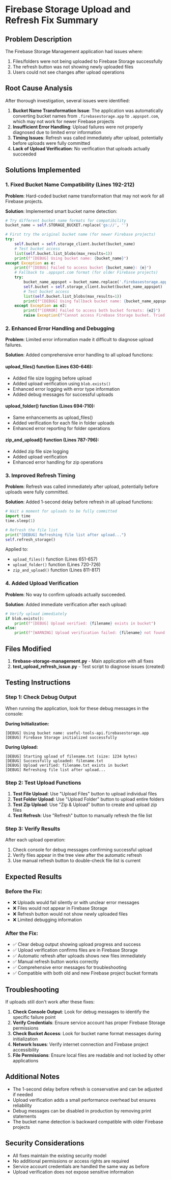 # Firebase Storage Upload and Refresh Fix Summary

## Problem Description
The Firebase Storage Management application had issues where:
1. Files/folders were not being uploaded to Firebase Storage successfully
2. The refresh button was not showing newly uploaded files
3. Users could not see changes after upload operations

## Root Cause Analysis
After thorough investigation, several issues were identified:

1. **Bucket Name Transformation Issue**: The application was automatically converting bucket names from `.firebasestorage.app` to `.appspot.com`, which may not work for newer Firebase projects
2. **Insufficient Error Handling**: Upload failures were not properly diagnosed due to limited error information
3. **Timing Issues**: Refresh was called immediately after upload, potentially before uploads were fully committed
4. **Lack of Upload Verification**: No verification that uploads actually succeeded

## Solutions Implemented

### 1. Fixed Bucket Name Compatibility (Lines 192-212)
**Problem**: Hard-coded bucket name transformation that may not work for all Firebase projects.

**Solution**: Implemented smart bucket name detection:
```python
# Try different bucket name formats for compatibility
bucket_name = self.STORAGE_BUCKET.replace('gs://', '')

# First try the original bucket name (for newer Firebase projects)
try:
    self.bucket = self.storage_client.bucket(bucket_name)
    # Test bucket access
    list(self.bucket.list_blobs(max_results=1))
    print(f"[DEBUG] Using bucket name: {bucket_name}")
except Exception as e:
    print(f"[DEBUG] Failed to access bucket {bucket_name}: {e}")
    # Fallback to .appspot.com format (for older Firebase projects)
    try:
        bucket_name_appspot = bucket_name.replace('.firebasestorage.app', '.appspot.com')
        self.bucket = self.storage_client.bucket(bucket_name_appspot)
        # Test bucket access
        list(self.bucket.list_blobs(max_results=1))
        print(f"[DEBUG] Using fallback bucket name: {bucket_name_appspot}")
    except Exception as e2:
        print(f"[ERROR] Failed to access both bucket formats: {e2}")
        raise Exception(f"Cannot access Firebase Storage bucket. Tried: {bucket_name}, {bucket_name_appspot}")
```

### 2. Enhanced Error Handling and Debugging
**Problem**: Limited error information made it difficult to diagnose upload failures.

**Solution**: Added comprehensive error handling to all upload functions:

#### upload_files() function (Lines 630-646):
- Added file size logging before upload
- Added upload verification using `blob.exists()`
- Enhanced error logging with error type information
- Added debug messages for successful uploads

#### upload_folder() function (Lines 694-710):
- Same enhancements as upload_files()
- Added verification for each file in folder uploads
- Enhanced error reporting for folder operations

#### zip_and_upload() function (Lines 787-796):
- Added zip file size logging
- Added upload verification
- Enhanced error handling for zip operations

### 3. Improved Refresh Timing
**Problem**: Refresh was called immediately after upload, potentially before uploads were fully committed.

**Solution**: Added 1-second delay before refresh in all upload functions:

```python
# Wait a moment for uploads to be fully committed
import time
time.sleep(1)

# Refresh the file list
print("[DEBUG] Refreshing file list after upload...")
self.refresh_storage()
```

Applied to:
- `upload_files()` function (Lines 651-657)
- `upload_folder()` function (Lines 720-726)
- `zip_and_upload()` function (Lines 811-817)

### 4. Added Upload Verification
**Problem**: No way to confirm uploads actually succeeded.

**Solution**: Added immediate verification after each upload:
```python
# Verify upload immediately
if blob.exists():
    print(f"[DEBUG] Upload verified: {filename} exists in bucket")
else:
    print(f"[WARNING] Upload verification failed: {filename} not found in bucket")
```

## Files Modified
1. **firebase-storage-management.py** - Main application with all fixes
2. **test_upload_refresh_issue.py** - Test script to diagnose issues (created)

## Testing Instructions

### Step 1: Check Debug Output
When running the application, look for these debug messages in the console:

**During Initialization:**
```
[DEBUG] Using bucket name: useful-tools-api.firebasestorage.app
[DEBUG] Firebase Storage initialized successfully
```

**During Upload:**
```
[DEBUG] Starting upload of filename.txt (size: 1234 bytes)
[DEBUG] Successfully uploaded: filename.txt
[DEBUG] Upload verified: filename.txt exists in bucket
[DEBUG] Refreshing file list after upload...
```

### Step 2: Test Upload Functions
1. **Test File Upload**: Use "Upload Files" button to upload individual files
2. **Test Folder Upload**: Use "Upload Folder" button to upload entire folders
3. **Test Zip Upload**: Use "Zip & Upload" button to create and upload zip files
4. **Test Refresh**: Use "Refresh" button to manually refresh the file list

### Step 3: Verify Results
After each upload operation:
1. Check console for debug messages confirming successful upload
2. Verify files appear in the tree view after the automatic refresh
3. Use manual refresh button to double-check file list is current

## Expected Results

### Before the Fix:
- ❌ Uploads would fail silently or with unclear error messages
- ❌ Files would not appear in Firebase Storage
- ❌ Refresh button would not show newly uploaded files
- ❌ Limited debugging information

### After the Fix:
- ✅ Clear debug output showing upload progress and success
- ✅ Upload verification confirms files are in Firebase Storage
- ✅ Automatic refresh after uploads shows new files immediately
- ✅ Manual refresh button works correctly
- ✅ Comprehensive error messages for troubleshooting
- ✅ Compatible with both old and new Firebase project bucket formats

## Troubleshooting

If uploads still don't work after these fixes:

1. **Check Console Output**: Look for debug messages to identify the specific failure point
2. **Verify Credentials**: Ensure service account has proper Firebase Storage permissions
3. **Check Bucket Access**: Look for bucket name format messages during initialization
4. **Network Issues**: Verify internet connection and Firebase project accessibility
5. **File Permissions**: Ensure local files are readable and not locked by other applications

## Additional Notes

- The 1-second delay before refresh is conservative and can be adjusted if needed
- Upload verification adds a small performance overhead but ensures reliability
- Debug messages can be disabled in production by removing print statements
- The bucket name detection is backward compatible with older Firebase projects

## Security Considerations

- All fixes maintain the existing security model
- No additional permissions or access rights are required
- Service account credentials are handled the same way as before
- Upload verification does not expose sensitive information